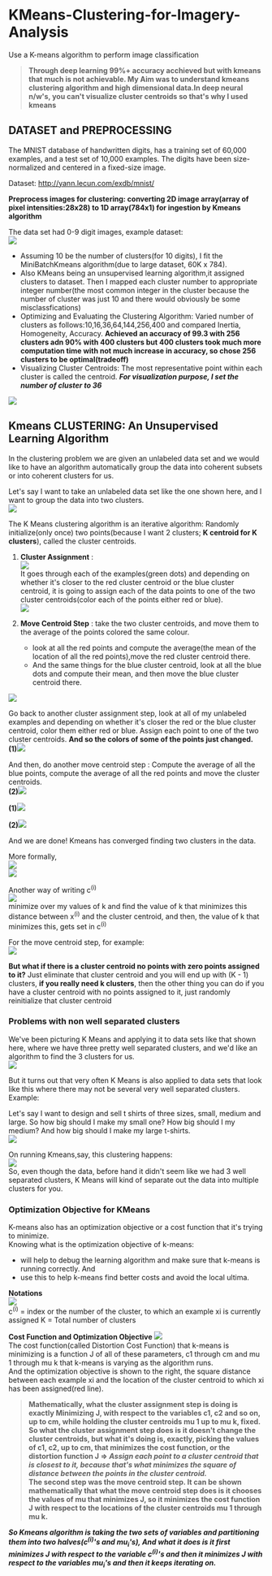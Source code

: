 # KMeans-Clustering-for-Imagery-Analysis
Use a K-means algorithm to perform image classification
>**Through deep learning 99%+ accuracy acchieved but with kmeans that much is not achievable. My Aim was to understand kmeans clustering algorithm and high dimensional data.In deep neural n/w's, you can't visualize cluster centroids so that's why I used kmeans**

## DATASET and PREPROCESSING
The MNIST database of handwritten digits, has a training set of 60,000 examples, and a test set of 10,000 examples. The digits have been size-normalized and centered in a fixed-size image.

Dataset: http://yann.lecun.com/exdb/mnist/

**Preprocess images for clustering: converting 2D image array(array of pixel intensities:28x28) to 1D array(784x1) for ingestion by Kmeans algorithm**

The data set had 0-9 digit images, example dataset:<br/>
![](images/1.png)

- Assuming 10 be the number of clusters(for 10 digits), I fit the MiniBatchKmeans algorithm(due to large dataset, 60K x 784).
- Also KMeans being an unsupervised learning algorithm,it assigned clusters to dataset. Then I mapped each cluster number to appropriate integer number(the most common integer in the cluster because the number of cluster was just 10 and there would obviously be some misclassfications)
- Optimizing and Evaluating the Clustering Algorithm: Varied number of clusters as follows:10,16,36,64,144,256,400 and compared Inertia, Homogeneity, Accuracy. **Achieved an accuracy of 99.3 with 256 clusters adn 90% with 400 clusters but 400 clusters took much more computation time with not much increase in accuracy, so chose 256 clusters to be optimal(tradeoff)**
- Visualizing Cluster Centroids: The most representative point within each cluster is called the centroid. ***For visualization purpose, I set the number of cluster to 36***

![](images/2.png)

## Kmeans CLUSTERING: An Unsupervised Learning Algorithm
In the clustering problem we are given an unlabeled data set and we would like to have an algorithm automatically group the data into coherent subsets or into coherent clusters for us.

Let's say I want to take an unlabeled data set like the one shown here, and I want to group the data into two clusters.<br/>
![](images/3.png)

The K Means clustering algorithm is an iterative algorithm:
Randomly initialize(only once) two points(because I want 2 clusters; **K centroid for K clusters**), called the cluster centroids.

1. **Cluster Assignment** :<br/>
![](images/4.png)<br/>
It goes through each of the examples(green dots) and depending on whether it's closer to the red cluster centroid or the blue cluster centroid, it is going to assign each of the data points to one of the two cluster centroids(color each of the points either red or blue).<br/>
![](images/5.png)<br/>

2. **Move Centroid Step** : take the two cluster centroids, and move them to the average of the points colored the same colour.
    - look at all the red points and compute the average(the mean of the location of all the red points),move the red cluster       centroid there. 
    - And the same things for the blue cluster centroid, look at all the blue dots and compute their mean, and then move the       blue cluster centroid there. 

![](images/6.png)<br/>

Go back to another cluster assignment step, look at all of my unlabeled examples and depending on whether it's closer the red or the blue cluster centroid, color them either red or blue. Assign each point to one of the two cluster centroids. **And so the colors of some of the points just changed.**<br/>
**(1)**![](images/7.png)<br/>

And then, do another move centroid step :  Compute the average of all the blue points, compute the average of all the red points and move the cluster centroids.<br/>
**(2)**![](images/8.png)<br/>

**(1)**![](images/9.png)<br/>

**(2)**![](images/10.png)<br/>

And we are done! Kmeans has converged finding two clusters in the data.

More formally,<br/>
![](images/11.png)<br/>
![](images/12.png)<br/>

Another way of writing c<sup>(i)</sup> </br>
![](images/13.png)<br/>
minimize over my values of k and find the value of k that minimizes this distance between x<sup>(i)</sup> and the cluster centroid, and then, the value of k that minimizes this, gets set in c<sup>(i)</sup> </br>

For the move centroid step, for example:<br/>
![](images/14.png)<br/>

**But what if there is a cluster centroid no points with zero points assigned to it?** Just eliminate that cluster centroid and you will end up with (K - 1) clusters, **if you really need k clusters**, then the other thing you can do if you have a cluster centroid with no points assigned to it, just randomly reinitialize that cluster centroid

### Problems with non well separated clusters
We've been picturing K Means and applying it to data sets like that shown here, where we have three pretty well separated clusters, and we'd like an algorithm to find the 3 clusters for us.<br/>
![](images/15.png)<br/>

But it turns out that very often K Means is also applied to data sets that look like this where there may not be several very well separated clusters. Example:<br/>

Let's say I want to design and sell t shirts of three sizes, small, medium and large. So how big should I make my small one? How big should I my medium? And how big should I make my large t-shirts.<br/>
![](images/16.png)<br/>

On running Kmeans,say, this clustering happens:<br/>
![](images/17.png)<br/>
So, even though the data, before hand it didn't seem like we had 3 well separated clusters, K Means will kind of separate out the data into multiple clusters for you.

### Optimization Objective for KMeans
K-means also has an optimization objective or a cost function that it's trying to minimize.<br/>
Knowing what is the optimization objective of k-means:
- will help to debug the learning algorithm and make sure that k-means is running correctly. And
- use this to help k-means find better costs and avoid the local ultima.

**Notations**<br/>
![](images/18.png)<br/>
c<sup>(i)</sup> = index or the number of the cluster, to which an example xi is currently assigned
K = Total number of clusters

**Cost Function and Optimization Objective**
![](images/19.png)<br/>
The cost function(called Distortion Cost Function) that k-means is minimizing is a function J of all of these parameters, c1 through cm and mu 1 through mu k that k-means is varying as the algorithm runs.<br/>
And the optimization objective is shown to the right, the square distance between each example xi and the location of the cluster centroid to which xi has been assigned(red line). <br/>
>**Mathematically, what the cluster assignment step is doing is exactly Minimizing J, with respect to the variables c1, c2 and so on, up to cm, while holding the cluster centroids mu 1 up to mu k, fixed. So what the cluster assignment step does is it doesn't change the cluster centroids, but what it's doing is, exactly, picking the values of c1, c2, up to cm, that minimizes the cost function, or the distortion function J => _Assign each point to a cluster centroid that is closest to it, because that's what minimizes the square of distance between the points in the cluster centroid._** <br/>
>**The second step was the move centroid step. It can be shown mathematically that what the move centroid step does is it chooses the values of mu that minimizes J, so it minimizes the cost function J with respect to the locations of the cluster centroids mu 1 through mu k.**

***So Kmeans algorithm is taking the two sets of variables and partitioning them into two halves(c<sup>(i)</sup>'s and mu<sub>i</sub>'s), And what it does is it first minimizes J with respect to the variable c<sup>(i)</sup>'s and then it minimizes J with respect to the variables mu<sub>i</sub>'s and then it keeps iterating on.***





